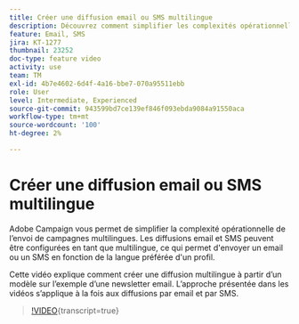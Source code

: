 ```yaml
---
title: Créer une diffusion email ou SMS multilingue
description: Découvrez comment simplifier les complexités opérationnelles de l'envoi de campagnes multilingues.
feature: Email, SMS
jira: KT-1277
thumbnail: 23252
doc-type: feature video
activity: use
team: TM
exl-id: 4b7e4602-6d4f-4a16-bbe7-070a95511ebb
role: User
level: Intermediate, Experienced
source-git-commit: 943599bd7ce139ef846f093ebda9084a91550aca
workflow-type: tm+mt
source-wordcount: '100'
ht-degree: 2%

---
```


# Créer une diffusion email ou SMS multilingue

Adobe Campaign vous permet de simplifier la complexité opérationnelle de l’envoi de campagnes multilingues. Les diffusions email et SMS peuvent être configurées en tant que multilingue, ce qui permet d&#39;envoyer un email ou un SMS en fonction de la langue préférée d&#39;un profil.

Cette vidéo explique comment créer une diffusion multilingue à partir d’un modèle sur l’exemple d’une newsletter email. L’approche présentée dans les vidéos s’applique à la fois aux diffusions par email et par SMS.

>[!VIDEO](https://video.tv.adobe.com/v/23252?learn=on){transcript=true}
